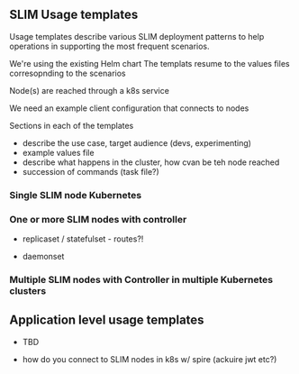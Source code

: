 ## SLIM Usage templates

Usage templates describe various SLIM deployment patterns to help operations in supporting the most frequent scenarios.

We're using the existing Helm chart
The templats resume to the values files corresopnding to the scenarios

Node(s) are reached through a k8s service


We need an example client configuration that connects to nodes


Sections in each of the templates
- describe the use case, target audience (devs, experimenting)
- example values file
- describe what happens in the cluster, how cvan be teh node reached
- succession of commands (task file?)

### Single SLIM node Kubernetes

### One or more SLIM nodes with controller
- replicaset / statefulset - routes?!

- daemonset

### Multiple SLIM nodes with Controller in multiple Kubernetes clusters


## Application level usage templates
- TBD

- how do you connect to SLIM nodes in k8s w/ spire (ackuire jwt etc?)
